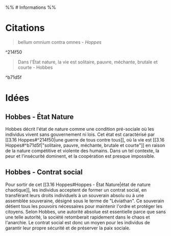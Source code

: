 %% # Informations %%



# Citations
> bellum omnium contra omnes - _Hoppes_

^214f50

> Dans l'État nature, la vie est solitaire, pauvre, méchante, brutale et courte - Hobbes

^b71d5f



# Idées

## Hobbes - État Nature
Hobbes décrit l'état de nature comme une condition pré-sociale où les individus vivent sans gouvernement ni lois. Cet état est caractérisé par [[3.16 Hoppes#^214f50|une guerre de tous contre tous]], où la vie est [[3.16 Hoppes#^b71d5f|"solitaire, pauvre, méchante, brutale et courte"]] en raison de la nature compétitive et violente des humains​​. Dans un tel contexte, la peur et l'insécurité dominent, et la coopération est presque impossible.


## Hobbes - Contrat social
Pour sortir de cet [[3.16 Hoppes#Hoppes - État Nature|état de nature chaotique]], les individus acceptent de former un contrat social, en transférant leurs droits individuels à un souverain absolu ou à une assemblée souveraine, désigné sous le terme de "Léviathan". Ce souverain détient tous les pouvoirs nécessaires pour maintenir l'ordre et protéger les citoyens​. Selon Hobbes, une autorité absolue est essentielle parce que sans une telle autorité, la société retomberait rapidement dans le chaos et l'anarchie. Le contrat social est donc un moyen pour les individus de garantir leur propre sécurité et de préserver la paix sociale​.
